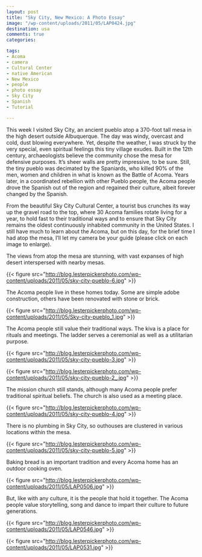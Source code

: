 ```yaml
---
layout: post
title: "Sky City, New Mexico: A Photo Essay"
image: "/wp-content/uploads/2011/05/LAP0424.jpg"
destination: usa
comments: true
categories:

tags:
- Acoma
- camera
- Cultural Center
- native American
- New Mexico
- people
- photo essay
- Sky City
- Spanish
- Tutorial

---
```

This week I visited Sky City, an ancient pueblo atop a 370-foot tall mesa in the high desert outside Albuquerque. The day was windy, overcast and cold, dust blowing everywhere. Yet, despite the weather, I was struck by the very special, even spiritual feelings this tiny village exudes. Built in the 12th century, archaeologists believe the community chose the mesa for defensive purposes. It’s sheer walls are pretty impressive, to be sure. Still, the tiny pueblo was decimated by the Spaniards, who killed 90% of the men, women and children in what is known as the Battle of Acoma. Years later, in a coordinated rebellion with other Pueblo people, the Acoma people drove the Spanish out of the region and regained their culture, albeit forever changed by the Spanish.

From the beautiful Sky City Cultural Center, a tourist bus crunches its way up the gravel road to the top, where 30 Acoma families rotate living for a year, to hold fast to their traditional ways and to ensure that Sky City remains the oldest continuously inhabited community in the United States. I still have much to learn about the Acoma, but on this day, for the brief time I had atop the mesa, I’ll let my camera be your guide (please click on each image to enlarge).

The views from atop the mesa are stunning, with vast expanses of high desert interspersed with nearby mesas.

{{< figure src="http://blog.lesterpickerphoto.com/wp-content/uploads/2011/05/sky-city-pueblo-6.jpg" >}}

The Acoma people live in these homes today. Some are simple adobe construction, others have been renovated with stone or brick.

{{< figure src="http://blog.lesterpickerphoto.com/wp-content/uploads/2011/05/Sky-city-pueblo_1.jpg" >}}

The Acoma people still value their traditional ways. The kiva is a place for rituals and meetings. The ladder serves a ceremonial as well as a utilitarian purpose.

{{< figure src="http://blog.lesterpickerphoto.com/wp-content/uploads/2011/05/sky-city-pueblo-3.jpg" >}}

{{< figure src="http://blog.lesterpickerphoto.com/wp-content/uploads/2011/05/sky-city-pueblo-2_.jpg" >}}

The mission church still stands, although many Acoma people prefer traditional spiritual beliefs. The church is also used as a meeting place.

{{< figure src="http://blog.lesterpickerphoto.com/wp-content/uploads/2011/05/sky-city-pueblo-4.jpg" >}}

There is no plumbing in Sky City, so outhouses are clustered in various locations within the mesa.

{{< figure src="http://blog.lesterpickerphoto.com/wp-content/uploads/2011/05/sky-city-pueblo-5.jpg" >}}

Baking bread is an important tradition and every Acoma home has an outdoor cooking oven.

{{< figure src="http://blog.lesterpickerphoto.com/wp-content/uploads/2011/05/LAP0506.jpg" >}}

But, like with any culture, it is the people that hold it together. The Acoma people value storytelling, song and dance to impart their culture to future generations. 

{{< figure src="http://blog.lesterpickerphoto.com/wp-content/uploads/2011/05/LAP0546.jpg" >}}

{{< figure src="http://blog.lesterpickerphoto.com/wp-content/uploads/2011/05/LAP0531.jpg" >}}
